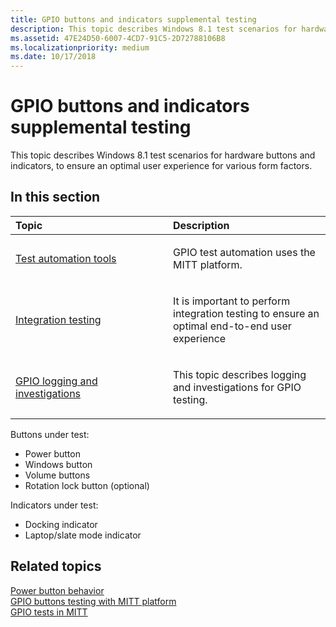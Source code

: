 ```yaml
---
title: GPIO buttons and indicators supplemental testing
description: This topic describes Windows 8.1 test scenarios for hardware buttons and indicators, to ensure an optimal user experience for various form factors.
ms.assetid: 47E24D50-6007-4CD7-91C5-2D72788106B8
ms.localizationpriority: medium
ms.date: 10/17/2018
---
```


# GPIO buttons and indicators supplemental testing


This topic describes Windows 8.1 test scenarios for hardware buttons and indicators, to ensure an optimal user experience for various form factors.

## <span id="in_this_section"></span>In this section


<table>
<colgroup>
<col width="50%" />
<col width="50%" />
</colgroup>
<thead>
<tr class="header">
<th align="left">Topic</th>
<th align="left">Description</th>
</tr>
</thead>
<tbody>
<tr class="odd">
<td align="left"><p><a href="test-automation-tools.md" data-raw-source="[Test automation tools](test-automation-tools.md)">Test automation tools</a></p></td>
<td align="left"><p>GPIO test automation uses the MITT platform.</p></td>
</tr>
<tr class="even">
<td align="left"><p><a href="integration-testing.md" data-raw-source="[Integration testing](integration-testing.md)">Integration testing</a></p></td>
<td align="left"><p>It is important to perform integration testing to ensure an optimal end-to-end user experience</p></td>
</tr>
<tr class="odd">
<td align="left"><p><a href="gpio-logging-and-investigations.md" data-raw-source="[GPIO logging and investigations](gpio-logging-and-investigations.md)">GPIO logging and investigations</a></p></td>
<td align="left"><p>This topic describes logging and investigations for GPIO testing.</p></td>
</tr>
</tbody>
</table>

 

Buttons under test:

-   Power button
-   Windows button
-   Volume buttons
-   Rotation lock button (optional)

Indicators under test:

-   Docking indicator
-   Laptop/slate mode indicator

## <span id="related_topics"></span>Related topics
[Power button behavior](https://aka.ms/connect-redirect?DownloadID=47452)  
[GPIO buttons testing with MITT platform](https://aka.ms/connect-redirect?DownloadID=48735)  
[GPIO tests in MITT](https://docs.microsoft.com/windows-hardware/drivers/spb/gpio-tests-in-mitt)  



